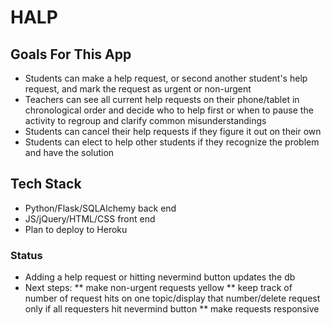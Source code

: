 # HALP

## Goals For This App

* Students can make a help request, or second another student's help request, and mark the request as urgent or non-urgent
* Teachers can see all current help requests on their phone/tablet in chronological order and decide who to help first or when to pause the activity to regroup and clarify common misunderstandings
* Students can cancel their help requests if they figure it out on their own
* Students can elect to help other students if they recognize the problem and have the solution

## Tech Stack

* Python/Flask/SQLAlchemy back end
* JS/jQuery/HTML/CSS front end
* Plan to deploy to Heroku

### Status

* Adding a help request or hitting nevermind button updates the db
* Next steps: 
** make non-urgent requests yellow
** keep track of number of request hits on one topic/display that number/delete request only if all requesters hit nevermind button
** make requests responsive